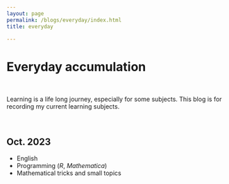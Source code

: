 ```yaml
---
layout: page
permalink: /blogs/everyday/index.html
title: everyday

---
```


# Everyday accumulation

<br>

Learning is a life long journey, especially for some subjects. This blog is for recording my current learning subjects.

<br>

## Oct. 2023

- English
- Programming (*R*, *Mathematica*)
- Mathematical tricks and small topics